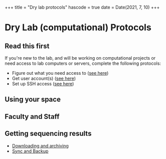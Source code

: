 +++
title = "Dry lab protocols"
hascode = true
date = Date(2021, 7, 10)
+++

# Dry Lab (computational) Protocols

## Read this first

If you're new to the lab, and will be working on computational projects
or need access to lab computers or servers, complete the following protocols:

- Figure out what you need access to ([see here](computers))
- Get user account(s) ([see here](newusers))
- Set up SSH access ([see here](ssh))

## Using your space

## Faculty and Staff

## Getting sequencing results

- [Downloading and archiving](download/)
- [Sync and Backup](filesync/)